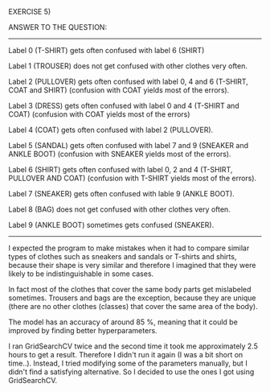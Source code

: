 EXERCISE 5)

ANSWER TO THE QUESTION:

--------------------------------------------------------------------------------------------------------------------------------------------

Label 0 (T-SHIRT) gets often confused with label 6 (SHIRT)

Label 1 (TROUSER) does not get confused with other clothes very often.

Label 2 (PULLOVER) gets often confused with label 0, 4 and 6 (T-SHIRT, COAT and SHIRT) (confusion with COAT yields most of the errors).

Label 3 (DRESS) gets often confused with label 0 and 4 (T-SHIRT and COAT) (confusion with COAT yields most of the errors)

Label 4 (COAT) gets often confused with label 2 (PULLOVER).

Label 5 (SANDAL) gets often confused with label 7 and 9 (SNEAKER and ANKLE BOOT) (confusion with SNEAKER yields most of the errors). 

Label 6 (SHIRT) gets often confused with label 0, 2 and 4 (T-SHIRT, PULLOVER AND COAT) (confusion with T-SHIRT yields most of the errors).

Label 7 (SNEAKER) gets often confused with lable 9 (ANKLE BOOT).

Label 8 (BAG) does not get confused with other clothes very often.

Label 9 (ANKLE BOOT) sometimes gets confused (SNEAKER).

--------------------------------------------------------------------------------------------------------------------------------------------

I expected the program to make mistakes when it had to compare similar types of clothes such as sneakers and sandals or T-shirts and shirts,
because their shape is very similar and therefore I imagined that they were likely to be indistinguishable in some cases.

In fact most of the clothes that cover the same body parts get mislabeled sometimes. Trousers and bags are the exception, because they are unique
(there are no other clothes (classes) that cover the same area of the body).

The model has an accuracy of around 85 %, meaning that it could be improved by finding better hyperparameters.

I ran GridSearchCV twice and the second time it took me approximately 2.5 hours to get a result. Therefore I didn't run it again (I was a bit short on time..).
Instead, I tried modifying some of the parameters manually, but I didn't find a satisfying alternative. So I decided to use the ones I got using GridSearchCV.


